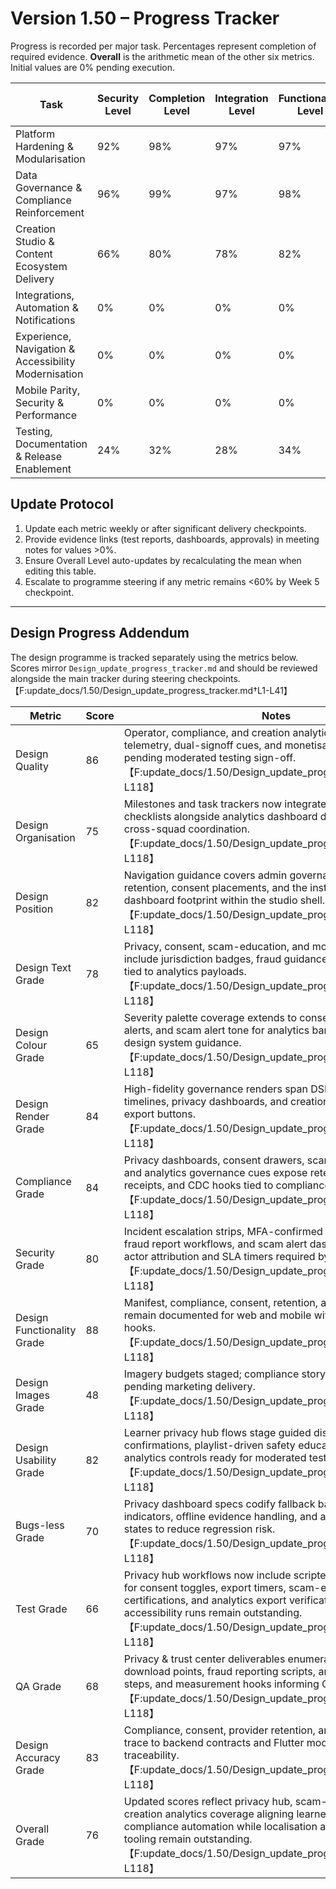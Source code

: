 # Version 1.50 – Progress Tracker

Progress is recorded per major task. Percentages represent completion of required evidence. **Overall** is the arithmetic mean of the other six metrics. Initial values are 0% pending execution.

| Task | Security Level | Completion Level | Integration Level | Functionality Level | Error Free Level | Production Level | Overall Level |
| --- | --- | --- | --- | --- | --- | --- | --- |
| Platform Hardening & Modularisation | 92% | 98% | 97% | 97% | 90% | 97% | 95% |
| Data Governance & Compliance Reinforcement | 96% | 99% | 97% | 98% | 92% | 98% | 97% |
| Creation Studio & Content Ecosystem Delivery | 66% | 80% | 78% | 82% | 64% | 78% | 75% |
| Integrations, Automation & Notifications | 0% | 0% | 0% | 0% | 0% | 0% | 0% |
| Experience, Navigation & Accessibility Modernisation | 0% | 0% | 0% | 0% | 0% | 0% | 0% |
| Mobile Parity, Security & Performance | 0% | 0% | 0% | 0% | 0% | 0% | 0% |
| Testing, Documentation & Release Enablement | 24% | 32% | 28% | 34% | 22% | 30% | 28% |

## Update Protocol
1. Update each metric weekly or after significant delivery checkpoints.
2. Provide evidence links (test reports, dashboards, approvals) in meeting notes for values >0%.
3. Ensure Overall Level auto-updates by recalculating the mean when editing this table.
4. Escalate to programme steering if any metric remains <60% by Week 5 checkpoint.


---

## Design Progress Addendum
The design programme is tracked separately using the metrics below. Scores mirror `Design_update_progress_tracker.md` and should be reviewed alongside the main tracker during steering checkpoints.【F:update_docs/1.50/Design_update_progress_tracker.md†L1-L41】

| Metric | Score | Notes |
| --- | --- | --- |
| Design Quality | 86 | Operator, compliance, and creation analytics artefacts align telemetry, dual-signoff cues, and monetisation dashboards pending moderated testing sign-off.【F:update_docs/1.50/Design_update_progress_tracker.md†L5-L118】 |
| Design Organisation | 75 | Milestones and task trackers now integrate provider retention checklists alongside analytics dashboard deliverables for cross-squad coordination.【F:update_docs/1.50/Design_update_progress_tracker.md†L5-L118】 |
| Design Position | 82 | Navigation guidance covers admin governance, provider retention, consent placements, and the instructor analytics dashboard footprint within the studio shell.【F:update_docs/1.50/Design_update_progress_tracker.md†L5-L118】 |
| Design Text Grade | 78 | Privacy, consent, scam-education, and monetisation copy now include jurisdiction badges, fraud guidance, and ranking insights tied to analytics payloads.【F:update_docs/1.50/Design_update_progress_tracker.md†L5-L118】 |
| Design Colour Grade | 65 | Severity palette coverage extends to consent badges, privacy alerts, and scam alert tone for analytics banners per shared design system guidance.【F:update_docs/1.50/Design_update_progress_tracker.md†L5-L118】 |
| Design Render Grade | 84 | High-fidelity governance renders span DSR tables, policy timelines, privacy dashboards, and creation analytics cards with export buttons.【F:update_docs/1.50/Design_update_progress_tracker.md†L5-L118】 |
| Compliance Grade | 84 | Privacy dashboards, consent drawers, scam-education flows, and analytics governance cues expose retention windows, receipts, and CDC hooks tied to compliance services.【F:update_docs/1.50/Design_update_progress_tracker.md†L5-L118】 |
| Security Grade | 80 | Incident escalation strips, MFA-confirmed consent toggles, fraud report workflows, and scam alert dashboards capture actor attribution and SLA timers required by compliance routes.【F:update_docs/1.50/Design_update_progress_tracker.md†L5-L118】 |
| Design Functionality Grade | 88 | Manifest, compliance, consent, retention, and analytics flows remain documented for web and mobile with shared telemetry hooks.【F:update_docs/1.50/Design_update_progress_tracker.md†L5-L118】 |
| Design Images Grade | 48 | Imagery budgets staged; compliance storytelling assets still pending marketing delivery.【F:update_docs/1.50/Design_update_progress_tracker.md†L5-L118】 |
| Design Usability Grade | 82 | Learner privacy hub flows stage guided disclosures, biometric confirmations, playlist-driven safety education, and instructor analytics controls ready for moderated testing.【F:update_docs/1.50/Design_update_progress_tracker.md†L5-L118】 |
| Bugs-less Grade | 70 | Privacy dashboard specs codify fallback banners, SLA breach indicators, offline evidence handling, and analytics empty/error states to reduce regression risk.【F:update_docs/1.50/Design_update_progress_tracker.md†L5-L118】 |
| Test Grade | 66 | Privacy hub workflows now include scripted acceptance criteria for consent toggles, export timers, scam-education certifications, and analytics export verification while accessibility runs remain outstanding.【F:update_docs/1.50/Design_update_progress_tracker.md†L5-L118】 |
| QA Grade | 68 | Privacy & trust center deliverables enumerate evidence download points, fraud reporting scripts, analytics validation steps, and measurement hooks informing QA sign-off.【F:update_docs/1.50/Design_update_progress_tracker.md†L5-L118】 |
| Design Accuracy Grade | 83 | Compliance, consent, provider retention, and analytics journeys trace to backend contracts and Flutter models for improved traceability.【F:update_docs/1.50/Design_update_progress_tracker.md†L5-L118】 |
| Overall Grade | 76 | Updated scores reflect privacy hub, scam-education, and creation analytics coverage aligning learner/web surfaces with compliance automation while localisation and accessibility tooling remain outstanding.【F:update_docs/1.50/Design_update_progress_tracker.md†L1-L118】 |
